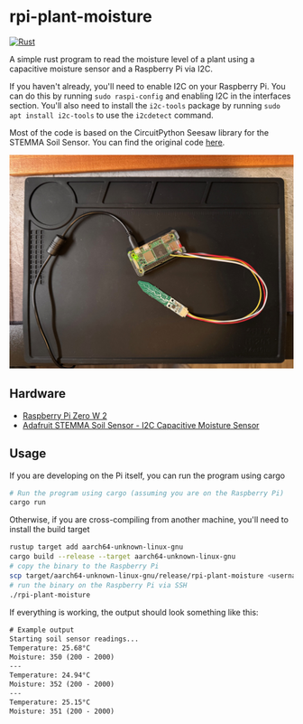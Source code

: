 # rpi-plant-moisture

[![Rust](https://github.com/cmackenzie1/rpi-plant-moisture/actions/workflows/rust.yml/badge.svg?branch=main)](https://github.com/cmackenzie1/rpi-plant-moisture/actions/workflows/rust.yml)

A simple rust program to read the moisture level of a plant using a capacitive moisture sensor and a Raspberry Pi via I2C.

If you haven't already, you'll need to enable I2C on your Raspberry Pi. You can do this by running `sudo raspi-config` and enabling I2C in the interfaces section. You'll also need to install the `i2c-tools` package by running `sudo apt install i2c-tools` to use the `i2cdetect` command.

Most of the code is based on the CircuitPython Seesaw library for the STEMMA Soil Sensor. You can find the original code [here](https://github.com/adafruit/Adafruit_CircuitPython_seesaw).

![rpi with sensor](static/IMG_3127.jpeg)

## Hardware

- [Raspberry Pi Zero W 2](https://www.adafruit.com/product/5291)
- [Adafruit STEMMA Soil Sensor - I2C Capacitive Moisture Sensor](https://www.adafruit.com/product/4026)

## Usage

If you are developing on the Pi itself, you can run the program using cargo

```bash
# Run the program using cargo (assuming you are on the Raspberry Pi)
cargo run
```

Otherwise, if you are cross-compiling from another machine, you'll need to install the build target

```bash
rustup target add aarch64-unknown-linux-gnu
cargo build --release --target aarch64-unknown-linux-gnu
# copy the binary to the Raspberry Pi
scp target/aarch64-unknown-linux-gnu/release/rpi-plant-moisture <username>@<ip>:~/rpi-plant-moisture
# run the binary on the Raspberry Pi via SSH
./rpi-plant-moisture
```

If everything is working, the output should look something like this:

```text
# Example output
Starting soil sensor readings...
Temperature: 25.68°C
Moisture: 350 (200 - 2000)
---
Temperature: 24.94°C
Moisture: 352 (200 - 2000)
---
Temperature: 25.15°C
Moisture: 351 (200 - 2000)
```
